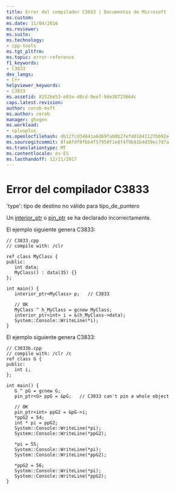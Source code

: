 ```yaml
---
title: Error del compilador C3833 | Documentos de Microsoft
ms.custom: 
ms.date: 11/04/2016
ms.reviewer: 
ms.suite: 
ms.technology:
- cpp-tools
ms.tgt_pltfrm: 
ms.topic: error-reference
f1_keywords:
- C3833
dev_langs:
- C++
helpviewer_keywords:
- C3833
ms.assetid: 8152be53-e01e-48cd-9eef-9de38723664c
caps.latest.revision: 
author: corob-msft
ms.author: corob
manager: ghogen
ms.workload:
- cplusplus
ms.openlocfilehash: db12fcd34841a6d69fab0b27efd01841127bb92e
ms.sourcegitcommit: 8fa8fdf0fbb4f57950f1e8f4f9b81b4d39ec7d7a
ms.translationtype: MT
ms.contentlocale: es-ES
ms.lasthandoff: 12/21/2017
---
```

# <a name="compiler-error-c3833"></a>Error del compilador C3833
'type': tipo de destino no válido para tipo_de_puntero  
  
 Un [interior_ptr](../../windows/interior-ptr-cpp-cli.md) o [pin_ptr](../../windows/pin-ptr-cpp-cli.md) se ha declarado incorrectamente.  
  
 El ejemplo siguiente genera C3833:  
  
```  
// C3833.cpp  
// compile with: /clr  
  
ref class MyClass {  
public:  
   int data;  
   MyClass() : data(35) {}  
};  
  
int main() {  
   interior_ptr<MyClass> p;   // C3833  
  
   // OK  
   MyClass ^ h_MyClass = gcnew MyClass;  
   interior_ptr<int> i = &(h_MyClass->data);  
   System::Console::WriteLine(*i);  
}  
```  
  
 El ejemplo siguiente genera C3833:  
  
```  
// C3833b.cpp  
// compile with: /clr /c  
ref class G {  
public:  
   int i;  
};  
  
int main() {  
   G ^ pG = gcnew G;  
   pin_ptr<G> ppG = &pG;   // C3833 can't pin a whole object  
  
   // OK  
   pin_ptr<int> ppG2 = &pG->i;  
   *ppG2 = 54;  
   int * pi = ppG2;  
   System::Console::WriteLine(*pi);  
   System::Console::WriteLine(*ppG2);  
  
   *pi = 55;  
   System::Console::WriteLine(*pi);  
   System::Console::WriteLine(*ppG2);  
  
   *ppG2 = 56;  
   System::Console::WriteLine(*pi);  
   System::Console::WriteLine(*ppG2);  
}  
```
